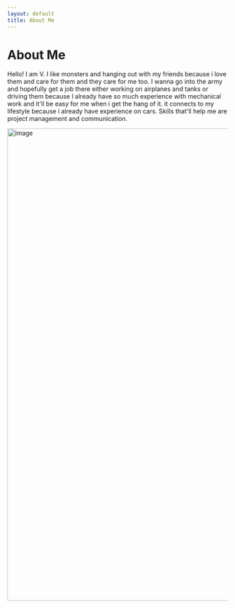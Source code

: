 ```yaml
---
layout: default
title: About Me
---
```

# About Me
Hello! I am V.
I like monsters and hanging out with my friends because i love them and care for them and they care for me too. I wanna go into the army and hopefully get a job there either working on airplanes and tanks or driving them because I already have so much experience with
mechanical work and it'll be easy for me when i get the hang of it. it connects to my lifestyle because i already have experience on cars. Skills that'll help me are project management and communication. 



<img width="1920" height="1080" alt="image" src="https://github.com/user-attachments/assets/048e4a61-008c-4b6c-ba27-e9eca7fbebe4" />

